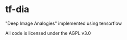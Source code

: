 # tf-dia
"Deep Image Analogies" implemented using tensorflow

All code is licensed under the AGPL v3.0
